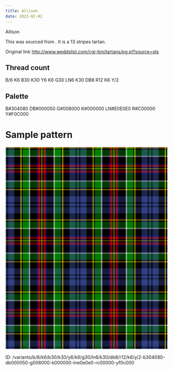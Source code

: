 ```yaml
---
title: Allison
date: 2023-02-02
---
```

Allison

This was sourced from <no value>.  It is a 13 stripes tartan.

Original link http://www.weddslist.com/cgi-bin/tartans/pg.pl?source=sts

## Thread count
B/6 K6 B30 K30 Y6 K6 G30 LN6 K30 DB8 R12 K6 Y/2

## Palette
B#304080 DB#000050 G#008000 K#000000 LN#E0E0E0 R#C00000 Y#F0C000

# Sample pattern

![Tartan detail](tartan.png "B/6 K6 B30 K30 Y6 K6 G30 LN6 K30 DB8 R12 K6 Y/2 tartan")

ID: /variants/b/6/k6/b30/k30/y6/k6/g30/ln6/k30/db8/r12/k6/y/2-b304080-db000050-g008000-k000000-lne0e0e0-rc00000-yf0c000